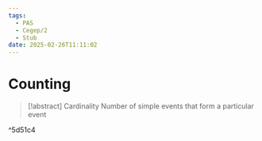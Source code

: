 ```yaml
---
tags:
  - PAS
  - Cegep/2
  - Stub
date: 2025-02-26T11:11:02
---
```


# Counting

> [!abstract] Cardinality
> Number of simple events that form a particular event

^5d51c4
